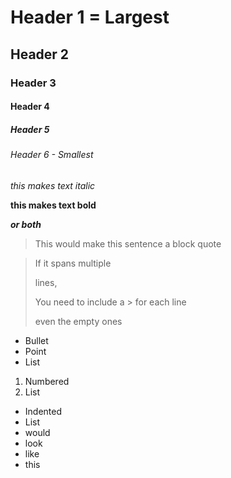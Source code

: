 # Header 1 = Largest
## Header 2
### Header 3
#### Header 4
##### Header 5
###### Header 6 - Smallest

_this makes text italic_

**this makes text bold**

_**or both**_

> This would make this sentence a block quote

> If it spans multiple
>
> lines, 
>
> You need to include a > for 
> each line 
>
> even the empty ones

* Bullet
* Point
* List

1. Numbered
2. List


* Indented
 * List
  * would
 * look
  * like
   * this
